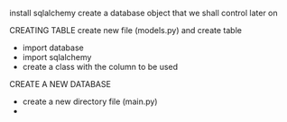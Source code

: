 install sqlalchemy
create a database object that we shall control later on 

CREATING TABLE
create new file (models.py) and create table
- import database
- import sqlalchemy
- create a class with the column to be used 


CREATE A NEW DATABASE
- create a new directory file (main.py)
- 
